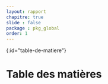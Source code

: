 ```yaml
---
layout: rapport
chapitre: true
slide : false
package : pkg_global
order: 1
---
```



{:id="table-de-matiere"}
# Table des matières


